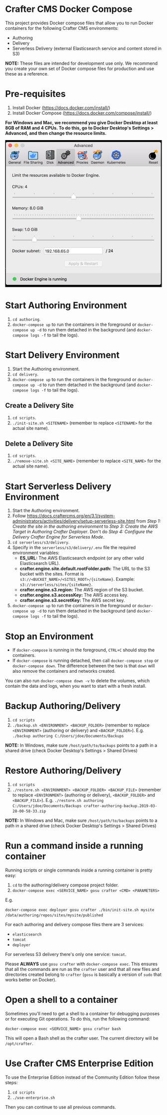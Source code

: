 # Crafter CMS Docker Compose

This project provides Docker compose files that allow you to run Docker containers for the following Crafter CMS 
environments:

* Authoring
* Delivery
* Serverless Delivery (external Elasticsearch service and content stored in S3)

**NOTE:** These files are intended for development use only. We recommend you create your own set of Docker compose
files for production and use these as a reference.

# Pre-requisites

1. Install Docker (https://docs.docker.com/install/)
2. Install Docker Compose (https://docs.docker.com/compose/install/)

**For Windows and Mac, we recommend you give Docker Desktop at least 8GB of RAM and 4 CPUs. To do this, go to Docker 
Desktop's Settings > Advanced, and then change the resource limits.**

![Docker Advanced Settings](docker-advanced-settings.png)

# Start Authoring Environment

1. `cd authoring`.
2. `docker-compose up` to run the containers in the foreground or `docker-compose up -d` to run them detached in the 
background (and `docker-compose logs -f` to tail the logs).

# Start Delivery Environment

1. Start the Authoring environment.
2. `cd delivery`.
3. `docker-compose up` to run the containers in the foreground or `docker-compose up -d` to run them detached in the 
background (and `docker-compose logs -f` to tail the logs).

## Create a Delivery Site

1. `cd scripts`.
2. `./init-site.sh <SITENAME>` (remember to replace `<SITENAME>` for the actual site name).

## Delete a Delivery Site

1. `cd scripts`.
2. `./remove-site.sh <SITE_NAME>` (remember to replace `<SITE_NAME>` for the actual site name).

# Start Serverless Delivery Environment

1. Start the Authoring environment.
2. Follow https://docs.craftercms.org/en/3.1/system-administrators/activities/delivery/setup-serverless-site.html from
*Step 1: Create the site in the authoring environment* to *Step 3: Create the AWS Target in Authoring Crafter Deployer*.
Don't do *Step 4: Configure the Delivery Crafter Engine for Serverless Mode*.
3. `cd serverless/s3/delivery`.
4. Specify in the `serverless/s3/delivery/.env` file the required environment variables: 
   - **ES_URL:** The AWS Elasticsearch endpoint (or any other valid Elasticsearch URL).
   - **crafter.engine.site.default.rootFolder.path:** The URL to the S3 bucket with the sites. Format is 
     `s3://<BUCKET_NAME>/<SITES_ROOT>/{siteName}`. Example: `s3://serverless/sites/{siteName}`.
   - **crafter.engine.s3.region:** The AWS region of the S3 bucket.
   - **crafter.engine.s3.accessKey:** The AWS access key.
   - **crafter.engine.s3.secretKey:** The AWS secret key.
5. `docker-compose up` to run the containers in the foreground or `docker-compose up -d` to run them detached in the 
background (and `docker-compose logs -f` to tail the logs).

# Stop an Environment

- If `docker-compose` is running in the foreground, `CTRL+C` should stop the containers.
- If `docker-compose` is running detached, then call `docker-compose stop` or `docker-compose down`. The difference
between the two is that `down` will also remove the containers and networks created.

You can also run `docker-compose down -v` to delete the volumes, which contain the data and logs, when you want to 
start with a fresh install.

# Backup Authoring/Delivery

1. `cd scripts`
2. `./backup.sh <ENVIRONMENT> <BACKUP_FOLDER>` (remember to replace `<ENVIRONMENT>` (authoring or delivery) and `<BACKUP_FOLDER>`). E.g. `./backup authoring C:/Users/jdoe/Documents/Backups`

**NOTE:** In Windows, make sure `/host/path/to/backups` points to a path in a shared drive (check Docker Desktop's 
Settings > Shared Drives)

# Restore Authoring/Delivery

1. `cd scripts`
2. `./restore.sh <ENVIRONMENT> <BACKUP_FOLDER> <BACKUP_FILE>` (remember to replace `<ENVIRONMENT>` (authoring or delivery), `<BACKUP_FOLDER>` and `<BACKUP_FILE>`). E.g. `./restore.sh authoring C:/Users/jdoe/Documents/Backups crafter-authoring-backup.2019-03-28-00-58-33.zip`

**NOTE:** In Windows and Mac, make sure `/host/path/to/backups` points to a path in a shared drive (check Docker 
Desktop's Settings > Shared Drives)

# Run a command inside a running container

Running scripts or single commands inside a running container is pretty easy:

1. `cd` to the authoring/delivery compose project folder.
2. `docker-compose exec <SERVICE_NAME> gosu crafter <CMD> <PARAMETERS>`

E.g.

`docker-compose exec deployer gosu crafter ./bin/init-site.sh mysite /data/authoring/repos/sites/mysite/published`

For each authoring and delivery compose files there are 3 services:

- `elasticsearch`
- `tomcat`
- `deployer`

For serverless S3 delivery there's only one service: `tomcat`.

Please **ALWAYS** use `gosu crafter` with `docker-compose exec`. This ensures that all the commands are run as the 
`crafter` user and that all new files and directories created belong to `crafter` (`gosu` is basically a version
of `sudo` that works better on Docker).

# Open a shell to a container

Sometimes you'll need to get a shell to a container for debugging purposes or for executing Git operations. To do this, 
run the following command:

`docker-compose exec <SERVICE_NAME> gosu crafter bash`

This will open a Bash shell as the crafter user. The current directory will be `/opt/crafter`.

# Use Crafter CMS Enterprise Edition

To use the Enterprise Edition instead of the Community Edition follow these steps:

1. `cd scripts`
2. `./use-enterprise.sh`

Then you can continue to use all previous commands.
